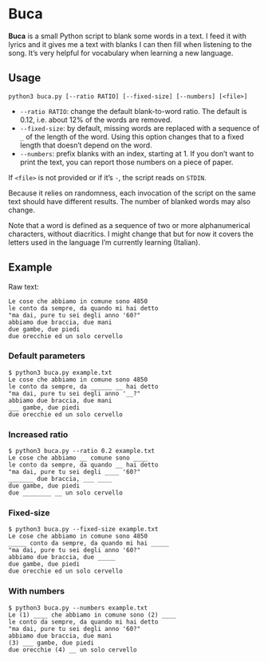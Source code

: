 # Buca

**Buca** is a small Python script to blank some words in a text. I feed it with
lyrics and it gives me a text with blanks I can then fill when listening to the
song. It’s very helpful for vocabulary when learning a new language.

## Usage

    python3 buca.py [--ratio RATIO] [--fixed-size] [--numbers] [<file>]

* `--ratio RATIO`: change the default blank-to-word ratio. The default is 0.12,
  i.e. about 12% of the words are removed.
* `--fixed-size`: by default, missing words are replaced with a sequence of `_`
  of the length of the word. Using this option changes that to a fixed length
  that doesn’t depend on the word.
* `--numbers`: prefix blanks with an index, starting at 1. If you don’t want to
  print the text, you can report those numbers on a piece of paper.

If `<file>` is not provided or if it’s `-`, the script reads on `STDIN`.

Because it relies on randomness, each invocation of the script on the same text
should have different results. The number of blanked words may also change.

Note that a word is defined as a sequence of two or more alphanumerical
characters, without diacritics. I might change that but for now it covers the
letters used in the language I’m currently learning (Italian).

## Example

Raw text:
```
Le cose che abbiamo in comune sono 4850
le conto da sempre, da quando mi hai detto
"ma dai, pure tu sei degli anno '60?"
abbiamo due braccia, due mani
due gambe, due piedi
due orecchie ed un solo cervello
```

### Default parameters

```
$ python3 buca.py example.txt
Le cose che abbiamo in comune sono 4850
le conto da sempre, da ______ __ hai detto
"ma dai, pure tu sei degli anno '__?"
abbiamo due braccia, due mani
___ gambe, due piedi
due orecchie ed un solo cervello
```

### Increased ratio

```
$ python3 buca.py --ratio 0.2 example.txt
Le cose che abbiamo __ comune sono ____
le conto da sempre, da quando __ hai detto
"ma dai, pure tu sei degli ____ '60?"
_______ due braccia, ___ ____
due gambe, due piedi
due ________ __ un solo cervello
```

### Fixed-size

```
$ python3 buca.py --fixed-size example.txt
Le cose che abbiamo in comune sono 4850
_____ conto da sempre, da quando mi hai _____
"ma dai, pure tu sei degli anno '60?"
abbiamo due braccia, due _____
due gambe, due piedi
due orecchie ed un solo cervello
```

### With numbers

```
$ python3 buca.py --numbers example.txt
Le (1) ____ che abbiamo in comune sono (2) ____
le conto da sempre, da quando mi hai detto
"ma dai, pure tu sei degli anno '60?"
abbiamo due braccia, due mani
(3) ___ gambe, due piedi
due orecchie (4) __ un solo cervello
```
